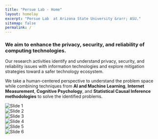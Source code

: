 ```yaml
---
title: "Persue Lab - Home"
layout: homelay
excerpt: "Persue Lab  at Arizona State University &rarr; ASU."
sitemap: false
permalink: /
---
```


### We aim to enhance the privacy, security, and reliability of computing technologies.

Our research activities identify and understand privacy, security, and reliability issues with information technologies and explore mitigation strategies toward a safer technology ecosystem. 

We take a human-centered perspective to understand the problem space while combining techniques from **AI and Machine Learning**, **Internet Measurement**, **Cognitive Psychology**, and **Statistical Causal Inference methodologies** to solve the identified problems.

<!-- Items -->
<div class="carousel-inner" markdown="0">
    <div class="item active">
        <img src="{{ site.url }}{{ site.baseurl }}/images/slider7001400/QPI_Rh.jpg" alt="Slide 1" />
    </div>
    <div class="item">
        <img src="{{ site.url }}{{ site.baseurl }}/images/slider7001400/SmartTipSide.jpg" alt="Slide 2" />
    </div>
    <div class="item">
        <img src="{{ site.url }}{{ site.baseurl }}/images/slider7001400/SaphireSTM2.jpg" alt="Slide 3" />
    </div>
    <div class="item">
        <img src="{{ site.url }}{{ site.baseurl }}/images/slider7001400/lab.jpg" alt="Slide 4" />
    </div>
    <div class="item">
        <img src="{{ site.url }}{{ site.baseurl }}/images/slider7001400/Fig_Science_Web.jpg" alt="Slide 5" />
    </div>       
     <div class="item">
        <img src="{{ site.url }}{{ site.baseurl }}/images/slider7001400/BSCCO2gap2.jpg" alt="Slide 6" />
    </div>
</div>
